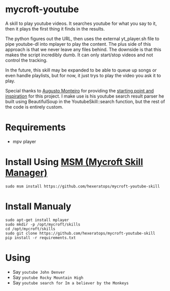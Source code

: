 # mycroft-youtube
A skill to play youtube videos. It searches youtube for what you say to it, then
it plays the first thing it finds in the results. 

The python figures out the URL, then uses the external yt\_player.sh file to pipe 
youtube-dl into mplayer to play the content. The plus side of this approach is
that we never leave any files behind. The downside is that this makes the script
incredibly dumb. It can only start/stop videos and not control the tracking.

In the future, this skill may be expanded to be able to queue up songs or even handle
playlists, but for now, it just trys to play the video you ask it to play.

Special thanks to [Augusto Monteiro](https://github.com/augustnmonteiro) for providing the
[starting point and inspiration](https://github.com/augustnmonteiro/mycroft-youtube) for this project.
I make use is his youtube search result parser he built using BeautifulSoup in the
YoutubeSkill::search function, but the rest of the code is entirely custom.

# Requirements 
* mpv player

# Install Using [MSM (Mycroft Skill Manager)](https://github.com/MycroftAI/mycroft-skills-manager)
    sudo msm install https://github.com/hexeratops/mycroft-youtube-skill

# Install Manualy
    sudo apt-get install mplayer
    sudo mkdir -p /opt/mycroft/skills
    cd /opt/mycroft/skills 
    sudo git clone https://github.com/hexeratops/mycroft-youtube-skill 
    pip install -r requirements.txt 
     

# Using
* Say `youtube John Denver`
* Say `youtube Rocky Mountain High`
* Say `youtube search for Im a believer by the Monkeys`
